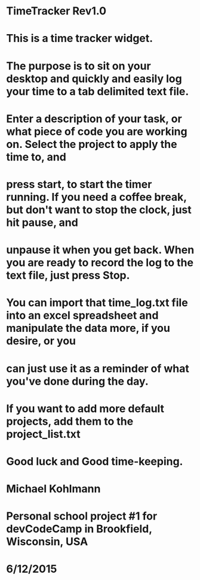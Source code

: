 # TimeTracker Rev1.0
# This is a time tracker widget. 
# The purpose is to sit on your desktop and quickly and easily log your time to a tab delimited text file.

# Enter a description of your task, or what piece of code you are working on. Select the project to apply the time to, and
# press start, to start the timer running. If you need a coffee break, but don't want to stop the clock, just hit pause, and
# unpause it when you get back. When you are ready to record the log to the text file, just press Stop.

# You can import that time_log.txt file into an excel spreadsheet and manipulate the data more, if you desire, or you
# can just use it as a reminder of what you've done during the day.
# If you want to add more default projects, add them to the project_list.txt

# Good luck and Good time-keeping.
# Michael Kohlmann
# Personal school project #1 for devCodeCamp in Brookfield, Wisconsin, USA
# 6/12/2015
